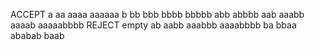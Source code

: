 ACCEPT
a
aa
aaaa
aaaaaa
b
bb
bbb
bbbb
bbbbb
abb
abbbb
aab
aaabb
aaaab
aaaaabbbb
REJECT
empty
ab
aabb
aaabbb
aaaabbbb
ba
bbaa
ababab
baab

